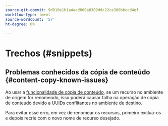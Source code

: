 ```yaml
---
source-git-commit: 9d910e1b1a4aad000a8389ddc22ce380bbccd4ef
workflow-type: tm+mt
source-wordcount: '57'
ht-degree: 0%

---
```

# Trechos (#snippets)

## Problemas conhecidos da cópia de conteúdo {#content-copy-known-issues}

Ao usar a [funcionalidade de cópia de conteúdo](/help/using/content-copy.md), se um recurso no ambiente de origem for renomeado, isso poderá causar falha na operação de cópia de conteúdo devido a UUIDs conflitantes no ambiente de destino.

Para evitar esse erro, em vez de renomear os recursos, primeiro exclua-os e depois recrie com o novo nome de recurso desejado.
